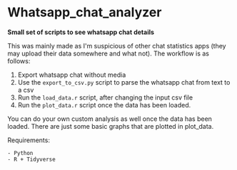# Whatsapp_chat_analyzer

**Small set of scripts to see whatsapp chat details**

This was mainly made as I'm suspicious of other chat statistics apps (they may
upload their data somewhere and what not). The workflow is as follows:
1. Export whatsapp chat without media
2. Use the `export_to_csv.py` script to parse the whatsapp chat from text to a csv
3. Run the `load_data.r` script, after changing the input csv file
4. Run the `plot_data.r` script once the data has been loaded.

You can do your own custom analysis as well once the data has been loaded. There
are just some basic graphs that are plotted in plot\_data.

Requirements:
```
- Python
- R + Tidyverse
```

